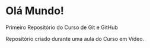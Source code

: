 # Olá Mundo!
 Primeiro Repositório do Curso de Git e GitHub

 Repositório criado durante uma aula do Curso em Vídeo.
